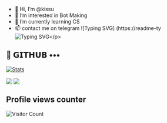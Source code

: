 - 👋 Hi, I’m @kissu
- 👀 I’m interested in Bot Making 
- 🌱 I’m currently learning CS
- 📫 contact me on telegram
  ![Typing SVG] (https://readme-ty![Typing SVG](https://readme-typing-svg.herokuapp.com/?lines=𝗜+𝗔𝗠+KISSU!!!!!;CHHOTA+RAJASTHANI+CODER!!!!!!!!!)</p>

## 💜 𝗚𝗜𝗧𝗛𝗨𝗕 •••

[![Stats](https://github-readme-stats.vercel.app/api?username=kittukunal01&hide=prs&count_public=true&show_icons=true&theme=algolia)](https://github.com/kittukunal01/github-readme-stats)

<img src="https://github-readme-streak-stats.herokuapp.com?user=kittukunal01&theme=tokyonight" align="center">

<img src="https://github-readme-stats.vercel.app/api/top-langs/?username=kittukunal01&layout=compact&theme=tokyonight" align="center">

## Profile views counter

![Visitor Count](https://profile-counter.glitch.me/{TamilanBotsZ}/count.svg)
